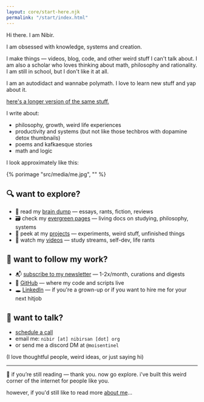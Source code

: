 ```yaml
---
layout: core/start-here.njk
permalink: "/start/index.html"
---
```

Hi there. I am Nibir.

I am obsessed with knowledge, systems and creation.

I make things — videos, blog, code, and other weird stuff I can't talk about. I am also a scholar who loves thinking about math, philosophy and rationality. I am still in school, but I don't like it at all. 

I am an autodidact and wannabe polymath. I love to learn new stuff and yap about it.

[here's a longer version of the same stuff.](/about/)

I write about:
- philosophy, growth, weird life experiences
- productivity and systems (but not like those techbros with dopamine detox thumbnails)
- poems and kafkaesque stories
- math and logic

I look approximately like this:

{% porimage "src/media/me.jpg", "" %}

## 🔍 want to explore?

- 📓 read my [brain dump](/blog/) — essays, rants, fiction, reviews
- 🗃️ check my [evergreen pages](/pages/) — living docs on studying, philosophy, systems
- 🧪 peek at my [projects](/projects/) — experiments, weird stuff, unfinished things
- 🎥 watch my [videos](https://youtube.com/@nibirsankar) — study streams, self-dev, life rants

## 🤝 want to follow my work?

- 📬 [subscribe to my newsletter](https://visionoflife.substack.com) — 1-2x/month, curations and digests
- 🧠 [GitHub](https://github.com/moiSentineL) — where my code and scripts live
- 🕳️ [LinkedIn](https://linkedin.com/in/nibirsankar) — if you're a grown-up or if you want to hire me for your next hitjob

## 📮 want to talk?

- [schedule a call](https://cal.com/nibir)
- email me: `nibir [at] nibirsan [dot] org` 
- or send me a discord DM at `@moisentinel`

(I love thoughtful people, weird ideas, or just saying hi)

---

🧠 if you’re still reading — thank you. now go explore. i’ve built this weird corner of the internet for people like you.

however, if you'd still like to read more [about me](/about/)...
